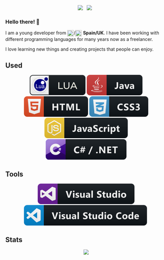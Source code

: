 <p align='center'>
<a href="https://twitter.com/nozdormv"><img height="64" src="https://cdn4.iconfinder.com/data/icons/social-media-icons-the-circle-set/48/twitter_circle-512.png"></a>&nbsp;&nbsp;
<a href="https://instagram.com/nozdormv"><img height="64" src="https://cdn4.iconfinder.com/data/icons/social-messaging-ui-color-shapes-2-free/128/social-instagram-new-circle-256.png"></a>&nbsp;&nbsp;
</p>  

### Hello there! 👋

I am a young developer from <img width="20" height="20" align="center" src="https://emojipedia-us.s3.dualstack.us-west-1.amazonaws.com/thumbs/120/apple/325/flag-spain_1f1ea-1f1f8.png">/<img width="20" height="20" align="center" src="https://emojipedia-us.s3.dualstack.us-west-1.amazonaws.com/thumbs/120/apple/325/flag-united-kingdom_1f1ec-1f1e7.png"> **Spain/UK**. I have been working with different programming languages for many years now as a freelancer.

I love learning new things and creating projects that people can enjoy.

## Used

   <p align="center">
      <img src="https://github.com/YisusOnDev/YisusOnDev/raw/8659315da5ae39e2635e7d2c1e2a6317163e3c72/lua.svg" />
      <img src="https://github.com/MikeCodesDotNET/ColoredBadges/raw/master/svg/dev/languages/java.svg" />
      <img src="https://github.com/MikeCodesDotNET/ColoredBadges/raw/master/svg/dev/languages/html.svg" />
      <img src="https://github.com/MikeCodesDotNET/ColoredBadges/raw/master/svg/dev/languages/css3.svg" />
      <img src="https://github.com/MikeCodesDotNET/ColoredBadges/raw/master/svg/dev/languages/js.svg" />
      <img src="https://github.com/MikeCodesDotNET/ColoredBadges/raw/master/svg/dev/languages/csharp_dotnet.svg" />
   </p>  
   
## Tools

   <p align="center">
      <img src="https://github.com/MikeCodesDotNET/ColoredBadges/raw/master/svg/dev/tools/visualstudio.svg" />
      <img src="https://github.com/MikeCodesDotNET/ColoredBadges/raw/master/svg/dev/tools/visualstudio_code.svg" />
      <img href="https://github.com/byronbutlerorg/Nozdormv/resources/intelljidea.svg" />
   </p>
   
## Stats   

   <p align="center">
      <img width="45%" src="https://github-readme-stats.vercel.app/api?username=byronbutlerorg&layout=compact&theme=react&hide_border=true&count_private=true&show_icons=true"/>
   </p>
   